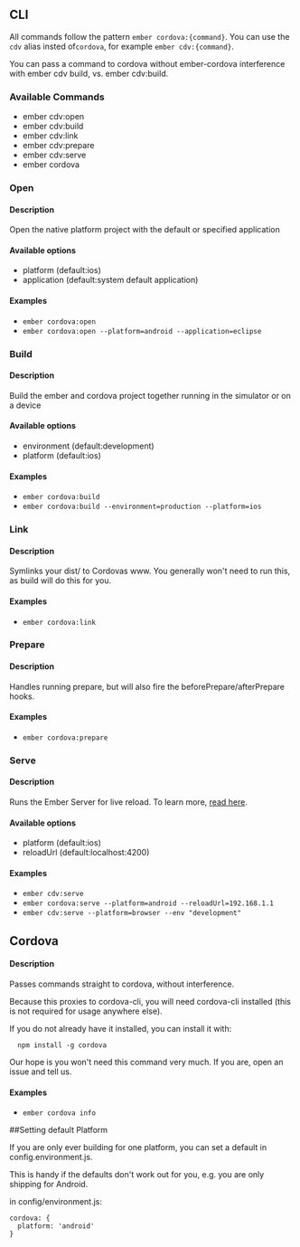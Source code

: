 ## CLI

All commands follow the pattern `ember cordova:{command}`. You can use the `cdv` alias
insted of`cordova`, for example `ember cdv:{command}`.

You can pass a command to cordova without
ember-cordova interference with ember cdv build, vs. ember cdv:build.

### Available Commands
* ember cdv:open
* ember cdv:build
* ember cdv:link
* ember cdv:prepare
* ember cdv:serve
* ember cordova

### Open

#### Description

Open the native platform project with the default or specified application

#### Available options
+ platform (default:ios)
+ application (default:system default application)

#### Examples
+ `ember cordova:open`
+ `ember cordova:open --platform=android --application=eclipse`


### Build

#### Description

Build the ember and cordova project together running in the simulator or on a device

#### Available options
+ environment (default:development)
+ platform (default:ios)

#### Examples
+ `ember cordova:build`
+ `ember cordova:build --environment=production --platform=ios`

### Link

#### Description
Symlinks your dist/ to Cordovas www. You generally won't need to run
this, as build will do this for you.

#### Examples
+ `ember cordova:link`

### Prepare

#### Description
Handles running prepare, but will also fire the
beforePrepare/afterPrepare hooks.

#### Examples
+ `ember cordova:prepare`

### Serve

#### Description

Runs the Ember Server for live reload. To learn more, [read
here](livereload.md).

#### Available options
+ platform (default:ios)
+ reloadUrl (default:localhost:4200)

#### Examples
+ `ember cdv:serve`
+ `ember cordova:serve --platform=android --reloadUrl=192.168.1.1`
+ `ember cdv:serve --platform=browser --env "development"`

## Cordova

#### Description

Passes commands straight to cordova, without interference.

Because this proxies to cordova-cli, you will need cordova-cli installed
(this is not required for usage anywhere else).

If you do not already have it installed, you can install it with:

```
  npm install -g cordova
```

Our hope is you won't need this command very much. If you are, open
an issue and tell us.

#### Examples
+ `ember cordova info`

##Setting default Platform

If you are only ever building for one platform, you can set a default
in config.environment.js.

This is handy if the defaults don't work out for you, e.g. you are
only shipping for Android.

in config/environment.js:
```
cordova: {
  platform: 'android'
}
```
